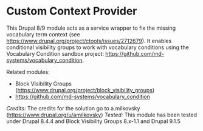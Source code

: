 # Custom Context Provider

This Drupal 8/9 module acts as a service wrapper to fix the missing vocabulary term context (see https://www.drupal.org/project/ctools/issues/2712679). It enables conditional visibility groups to work with vocabulary conditions using the Vocabulary Condition sandbox project: https://github.com/md-systems/vocabulary_condition.

Related modules:
- Block Visibility Groups (https://www.drupal.org/project/block_visibility_groups)
- https://github.com/md-systems/vocabulary_condition

*Credits:* The credits for the solution go to a.milkovsky (https://www.drupal.org/u/amilkovsky)
*Tested:* This module has been tested under Drupal 8.4.4 and Block Visibility Groups 8.x-1.1 and Drupal 9.1.5
